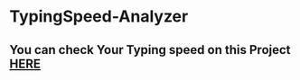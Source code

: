 # TypingSpeed-Analyzer

<h2> You can check Your Typing speed on this Project <a href= "https://jaisararudra.github.io/TypingSpeed-Analyzer/">HERE</a></h2>
